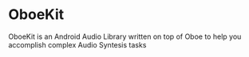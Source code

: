 # OboeKit
OboeKit is an Android Audio Library written on top of Oboe to help you accomplish complex Audio Syntesis tasks 
